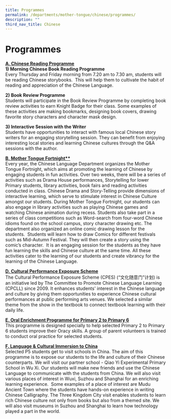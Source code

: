 ```yaml
---
title: Programmes
permalink: /departments/mother-tongue/chinese/programmes/
description: ""
third_nav_title: Chinese
---
```

Programmes
==============

<b><u>A. Chinese Reading Programme</b></u><br>
**1) Morning Chinese Book Reading Programme**<br>
Every Thursday and Friday morning from 7.20 am to 7.30 am, students will be reading Chinese storybooks.  This will help them to cultivate the habit of reading and appreciation of the Chinese Language.

**2) Book Review Programme**<br>
Students will participate in the Book Review Programme by completing book review activities to earn Knight Badge for their class. Some examples of these activities are making bookmarks, designing book covers, drawing favorite story characters and character mask design.

**3) Interactive Session with the Writer**<br>
Students have opportunities to interact with famous local Chinese story writers for an engaging storytelling session. They can benefit from enjoying interesting local stories and learning Chinese cultures through the Q&A sessions with the author.

<b><u>B. Mother Tongue Fortnight**</b></u><br>
Every year, the Chinese Language Department organizes the Mother Tongue Fortnight, which aims at promoting the learning of Chinese by engaging students in fun activities. Over two weeks, there will be a series of activities such as Drama House performances, Storytelling for lower Primary students, library activities, book fairs and reading activities conducted in class. Chinese Drama and Story-Telling provide dimensions of interactive learning, which serve to stimulate interest in Chinese Culture amongst our students. During Mother Tongue Fortnight, our students can also engage in library activities such as playing Chinese games and watching Chinese animation during recess. Students also take part in a series of class competitions such as Word-search from four-word Chinese idioms found on the school campus, story character drawing etc. The department also organized an online comic drawing lesson for the students.  Students will learn how to draw Comics for different festivals such as Mid-Autumn Festival. They will then create a story using the comic’s character.  It is an engaging session for the students as they have fun learning the skills and Chinese culture at the same time. All these activities cater to the learning of our students and create vibrancy for the learning of the Chinese Language.

<b><u>**D. Cultural Performance Exposure Scheme**</b></u><br>
The Cultural Performance Exposure Scheme (CPES) (“文化随意门”计划) is an initiative led by The Committee to Promote Chinese Language Learning (CPCLL) since 2009. It enhances students' interest in the Chinese language and culture by giving them opportunities to experience Chinese cultural performances at public performing arts venues. We selected a similar theme from the show in the textbook to connect textbook learning with their daily life.

<b><u>E. Oral Enrichment Programme for Primary 2 to Primary 6</b></u><br>
This programme is designed specially to help selected Primary 2 to Primary 6 students improve their Oracy skills. A group of parent volunteers is trained to conduct oral practice for selected students.

<b><u>F. Language & Cultural Immersion to China</b></u><br>
Selected P5 students get to visit schools in China. The aim of this programme is to expose our students to the life and culture of their Chinese counterparts. We will visit our partner school - Qiao Yi Experimental Primary School in Wu Xi. Our students will make new friends and use the Chinese Language to communicate with the students from China. We will also visit various places of interest in Wuxi, Suzhou and Shanghai for an enriching learning experience.  Some examples of a place of interest are Mudu Ancient Town where the students have hands-on experience in writing Chinese Calligraphy. The Three Kingdom City visit enables students to learn rich Chinese culture not only from books but also from a themed site. We will also visit museums in Suzhou and Shanghai to learn how technology played a part in the world.